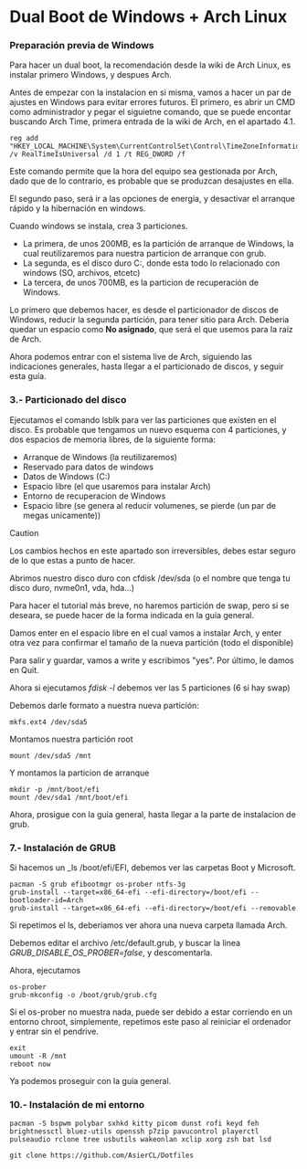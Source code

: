# Dual Boot de Windows + Arch Linux

### Preparación previa de Windows

Para hacer un dual boot, la recomendación desde la wiki de Arch Linux, es instalar primero Windows, y despues Arch.

Antes de empezar con la instalacion en si misma, vamos a hacer un par de ajustes en Windows para evitar errores futuros. El primero, es abrir un CMD como administrador y pegar el siguietne comando, que se puede encontar buscando Arch Time, primera entrada de la wiki de Arch, en el apartado 4.1.

```
reg add "HKEY_LOCAL_MACHINE\System\CurrentControlSet\Control\TimeZoneInformation" /v RealTimeIsUniversal /d 1 /t REG_DWORD /f
```
Este comando permite que la hora del equipo sea gestionada por Arch, dado que de lo contrario, es probable que se produzcan desajustes en ella.

El segundo paso, será ir a las opciones de energía, y desactivar el arranque rápido y la hibernación en windows.

Cuando windows se instala, crea 3 particiones.
- La primera, de unos 200MB, es la partición de arranque de Windows, la cual reutilizaremos para nuestra particion de arranque con grub.
- La segunda, es el disco duro C:, donde esta todo lo relacionado con windows (SO, archivos, etcetc)
- La tercera, de unos 700MB, es la particion de recuperación de Windows.

Lo primero que debemos hacer, es desde el particionador de discos de Windows, reducir la segunda partición, para tener sitio para Arch.
Deberia quedar un espacio como **No asignado**, que será el que usemos para la raíz de Arch.

Ahora podemos entrar con el sistema live de Arch, siguiendo las indicaciones generales, hasta llegar a el particionado de discos, y seguir esta guía.


### 3.- Particionado del disco

Ejecutamos el comando lsblk para ver las particiones que existen en el disco.
Es probable que tengamos un nuevo esquema con 4 particiones, y dos espacios de memoria libres, de la siguiente forma:
- Arranque de Windows (la reutilizaremos)
- Reservado para datos de windows
- Datos de Windows (C:)
- Espacio libre (el que usaremos para instalar Arch)
- Entorno de recuperacion de Windows
- Espacio libre (se genera al reducir volumenes, se pierde (un par de megas unicamente))

> [!CAUTION]
> Los cambios hechos en este apartado son irreversibles, debes estar seguro de lo que estas a punto de hacer.

Abrimos nuestro disco duro con cfdisk /dev/sda (o el nombre que tenga tu disco duro, nvme0n1, vda, hda...)

Para hacer el tutorial más breve, no haremos partición de swap, pero si se deseara, se puede hacer de la forma indicada en la guía general.

Damos enter en el espacio libre en el cual vamos a instalar Arch, y enter otra vez para confirmar el tamaño de la nueva partición (todo el disponible)

Para salir y guardar, vamos a write y escribimos "yes". Por último, le damos en Quit.

Ahora si ejecutamos _fdisk -l_ debemos ver las 5 particiones (6 si hay swap)

Debemos darle formato a nuestra nueva partición:
```
mkfs.ext4 /dev/sda5
```

Montamos nuestra partición root
```
mount /dev/sda5 /mnt
```

Y montamos la particion de arranque
```
mkdir -p /mnt/boot/efi
mount /dev/sda1 /mnt/boot/efi
```

Ahora, prosigue con la guia general, hasta llegar a la parte de instalacion de grub.


### 7.- Instalación de GRUB
Si hacemos un _ls /boot/efi/EFI, debemos ver las carpetas Boot y Microsoft.
```
pacman -S grub efibootmgr os-prober ntfs-3g
grub-install --target=x86_64-efi --efi-directory=/boot/efi --bootloader-id=Arch
grub-install --target=x86_64-efi --efi-directory=/boot/efi --removable
```
Si repetimos el ls, deberiamos ver ahora una nueva carpeta llamada Arch.

Debemos editar el archivo /etc/default.grub, y buscar la linea _GRUB_DISABLE_OS_PROBER=false_, y descomentarla.

Ahora, ejecutamos
```
os-prober
grub-mkconfig -o /boot/grub/grub.cfg
```
Si el os-prober no muestra nada, puede ser debido a estar corriendo en un entorno chroot, simplemente, repetimos este paso al reiniciar el ordenador y entrar sin el pendrive.
```
exit
umount -R /mnt
reboot now
```
Ya podemos proseguir con la guia general.

### 10.- Instalación de mi entorno

```
pacman -S bspwm polybar sxhkd kitty picom dunst rofi keyd feh brightnessctl bluez-utils openssh p7zip pavucontrol playerctl pulseaudio rclone tree usbutils wakeonlan xclip xorg zsh bat lsd

git clone https://github.com/AsierCL/Dotfiles
```
